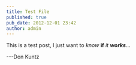 ```yaml
---
title: Test File
published: true
pub_date: 2012-12-01 23:42
author: admin
---
```


This is a test post, I just want to *know* **if** _it **works**_...

---Don Kuntz